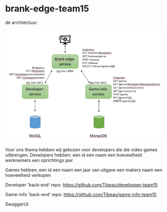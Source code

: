 # brank-edge-team15
de architectuur:

![Architecture](https://github.com/Tibeau/brank-edge-team15/blob/main/img/microservice-model.JPG)


Voor ons thema hebben wij gekozen voor developers die die video games uitbrengen.
Developers hebben:
een id
een naam
een hoeveelheid werknemers
een oprichtings jaar

Games hebben;
een id
een naam
een jaar van uitgave
een makers naam
een hoeveelheid verkopen 


Developer 'back-end' repo:
https://github.com/Tibeau/developper-team15

Game-info 'back-end' repo:
https://github.com/Tibeau/game-info-team15


SwaggerUI:


 
